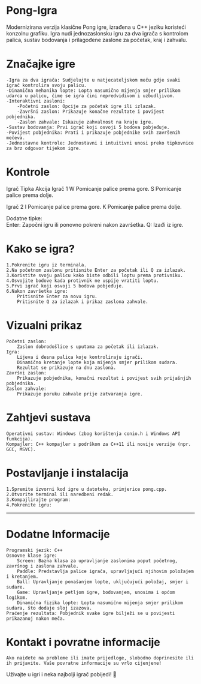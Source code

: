 # Pong-Igra
Modernizirana verzija klasične Pong igre, izrađena u C++ jeziku koristeći konzolnu grafiku. Igra nudi jednozaslonsku igru za dva igrača s kontrolom palica, sustav bodovanja i prilagođene zaslone za početak, kraj i zahvalu.

# Značajke igre
	-Igra za dva igrača: Sudjelujte u natjecateljskom meču gdje svaki igrač kontrolira svoju palicu.
	-Dinamična mehanika lopte: Lopta nasumično mijenja smjer prilikom udarca u palicu, čime se igra čini nepredvidivom i uzbudljivom.
	-Interaktivni zasloni:
		-Početni zaslon: Opcije za početak igre ili izlazak.
		-Završni zaslon: Prikazuje konačne rezultate i povijest pobjednika.
		-Zaslon zahvale: Iskazuje zahvalnost na kraju igre.
	-Sustav bodovanja: Prvi igrač koji osvoji 5 bodova pobjeđuje.
	-Povijest pobjednika: Prati i prikazuje pobjednike svih završenih mečeva.
	-Jednostavne kontrole: Jednostavni i intuitivni unosi preko tipkovnice za brz odgovor tijekom igre.

# Kontrole
Igrač		  Tipka  	Akcija
Igrač 1	  	W	    Pomicanje palice prema gore.
  		      S	    Pomicanje palice prema dolje.

Igrač 2		  I	    Pomicanje palice prema gore.
		        K	    Pomicanje palice prema dolje.

Dodatne tipke:		
	Enter: Započni igru ili ponovno pokreni nakon završetka.
	Q: Izađi iz igre.

# Kako se igra?
	1.Pokrenite igru iz terminala.
	2.Na početnom zaslonu pritisnite Enter za početak ili Q za izlazak.
	3.Koristite svoju palicu kako biste odbili loptu prema protivniku.
	4.Osvojite bodove kada protivnik ne uspije vratiti loptu.
	5.Prvi igrač koji osvoji 5 bodova pobjeđuje.
	6.Nakon završetka igre:
		Pritisnite Enter za novu igru.
		Pritisnite Q za izlazak i prikaz zaslona zahvale.

# Vizualni prikaz
	Početni zaslon:
		Zaslon dobrodošlice s uputama za početak ili izlazak.
	Igra:
		Lijeva i desna palica koje kontroliraju igrači.
		Dinamično kretanje lopte koja mijenja smjer prilikom sudara.
		Rezultat se prikazuje na dnu zaslona.
	Završni zaslon:
		Prikazuje pobjednika, konačni rezultat i povijest svih prijašnjih pobjednika.
	Zaslon zahvale:
		Prikazuje poruku zahvale prije zatvaranja igre.

# Zahtjevi sustava
	Operativni sustav: Windows (zbog korištenja conio.h i Windows API funkcija).
	Kompajler: C++ kompajler s podrškom za C++11 ili novije verzije (npr. GCC, MSVC).

# Postavljanje i instalacija
	1.Spremite izvorni kod igre u datoteku, primjerice pong.cpp.
	2.Otvorite terminal ili naredbeni redak.
	3.Kompajlirajte program:
	4.Pokrenite igru:
	
-----------------------------------------------------------------------------------------------------------------------------------

# Dodatne Informacije
	Programski jezik: C++
	Osnovne klase igre:
		Screen: Bazna klasa za upravljanje zaslonima poput početnog, završnog i zaslona zahvale.
		Paddle: Predstavlja palice igrača, upravljajući njihovim položajem i kretanjem.
		Ball: Upravljanje ponašanjem lopte, uključujući položaj, smjer i sudare.
		Game: Upravljanje petljom igre, bodovanjem, unosima i općom logikom.
		Dinamična fizika lopte: Lopta nasumično mijenja smjer prilikom sudara, što dodaje sloj izazova.
	Praćenje rezultata: Pobjednik svake igre bilježi se u povijesti prikazanoj nakon meča.

	
# Kontakt i povratne informacije
	Ako naiđete na probleme ili imate prijedloge, slobodno doprinesite ili ih prijavite. Vaše povratne informacije su vrlo cijenjene!

Uživajte u igri i neka najbolji igrač pobijedi! 🏓
